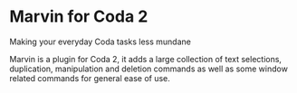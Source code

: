 Marvin for Coda 2
======
Making your everyday Coda tasks less mundane

Marvin is a plugin for Coda 2, it adds a large collection of text selections, duplication, manipulation and deletion commands as well as some window related commands for general ease of use.
